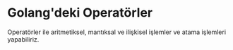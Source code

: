 # Golang'deki Operatörler

Operatörler ile aritmetiksel, mantıksal ve ilişkisel işlemler ve atama işlemleri yapabiliriz.

